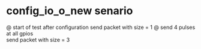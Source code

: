 # config_io_o_new senario

@ start of test  after configuration
    send packet with size = 1
@ send 4 pulses at all gpios   
    send packet with size = 3
    
